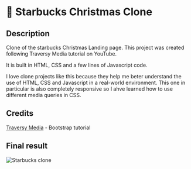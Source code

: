 # 🥤 Starbucks Christmas Clone

## Description

Clone of the starbucks Christmas Landing page. This project was created following Traversy Media tutorial on YouTube.

It is built in HTML, CSS and a few lines of Javascript code. 

I love clone projects like this because they help me beter understand the use of HTML, CSS and Javascript in a real-world environment.
This one in particular is also completely responsive so I ahve learned how to use different media queries in CSS. 

## Credits

[Traversy Media](https://www.youtube.com/c/TraversyMedia) - Bootstrap tutorial

## Final result
![Starbucks clone]()

